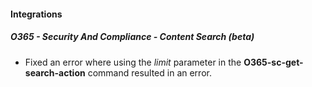 
#### Integrations
##### O365 - Security And Compliance - Content Search (beta)
- Fixed an error where using the *limit* parameter in the **O365-sc-get-search-action** command resulted in an error.
